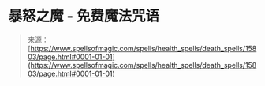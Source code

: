 <!--yml

分类：未分类

日期：2024年6月12日 18:55:27

-->

# 暴怒之魔 - 免费魔法咒语

> 来源：[https://www.spellsofmagic.com/spells/health_spells/death_spells/15803/page.html#0001-01-01](https://www.spellsofmagic.com/spells/health_spells/death_spells/15803/page.html#0001-01-01)
